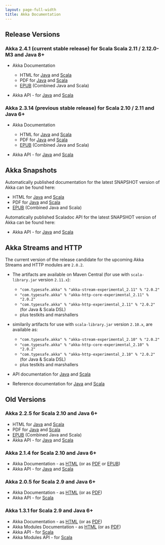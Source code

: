 ```yaml
---
layout: page-full-width
title: Akka Documentation
---
```


## Release Versions

### Akka 2.4.1 (current stable release) for Scala Scala 2.11 / 2.12.0-M3 and Java 8+

* Akka Documentation

  * HTML for [Java](http://doc.akka.io/docs/akka/2.4.1/java.html) and [Scala](http://doc.akka.io/docs/akka/2.4.1/scala.html)
  * PDF for [Java](http://doc.akka.io/docs/akka/2.4.1/AkkaJava.pdf) and [Scala](http://doc.akka.io/docs/akka/2.4.1/AkkaScala.pdf)
  * [EPUB](http://doc.akka.io/docs/akka/2.4.1/Akka.epub) (Combined Java and Scala)

* Akka API - for [Java](http://doc.akka.io/japi/akka/2.4.1/) and [Scala](http://doc.akka.io/api/akka/2.4.1/)


### Akka 2.3.14 (previous stable release) for Scala 2.10 / 2.11 and Java 6+

* Akka Documentation

  * HTML for [Java](http://doc.akka.io/docs/akka/2.3.14/java.html) and [Scala](http://doc.akka.io/docs/akka/2.3.14/scala.html)
  * PDF for [Java](http://doc.akka.io/docs/akka/2.3.14/AkkaJava.pdf) and [Scala](http://doc.akka.io/docs/akka/2.3.14/AkkaScala.pdf)
  * [EPUB](http://doc.akka.io/docs/akka/2.3.14/Akka.epub) (Combined Java and Scala)

* Akka API - for [Java](http://doc.akka.io/japi/akka/2.3.14/) and [Scala](http://doc.akka.io/api/akka/2.3.14/)

## Akka Snapshots

Automatically published documentation for the latest SNAPSHOT version of Akka can be found here:

* HTML for [Java](http://doc.akka.io/docs/akka/snapshot/java.html) and [Scala](http://doc.akka.io/docs/akka/snapshot/scala.html)
* PDF for [Java](http://doc.akka.io/docs/akka/snapshot/AkkaJava.pdf) and [Scala](http://doc.akka.io/docs/akka/snapshot/AkkaScala.pdf)
* [EPUB](http://doc.akka.io/docs/akka/snapshot/Akka.epub) (Combined Java and Scala)

Automatically published Scaladoc API for the latest SNAPSHOT version of Akka can be found here:

* Akka API - for [Java](http://doc.akka.io/japi/akka/snapshot/) and [Scala](http://doc.akka.io/api/akka/snapshot/)

## Akka Streams and HTTP

The current version of the release candidate for the upcoming Akka Streams and HTTP modules are `2.0.2`.

* The artifacts are available on Maven Central (for use with `scala-library.jar` version `2.11.x`):
  * `"com.typesafe.akka" % "akka-stream-experimental_2.11" % "2.0.2"`
  * `"com.typesafe.akka" % "akka-http-core-experimental_2.11" % "2.0.2"`
  * `"com.typesafe.akka" % "akka-http-experimental_2.11" % "2.0.2"` (for Java & Scala DSL)
  * plus testkits and marshallers

* similarily artifacts for use with `scala-library.jar` version `2.10.x`, are available as:
  * `"com.typesafe.akka" % "akka-stream-experimental_2.10" % "2.0.2"`
  * `"com.typesafe.akka" % "akka-http-core-experimental_2.10" % "2.0.2"`
  * `"com.typesafe.akka" % "akka-http-experimental_2.10" % "2.0.2"` (for Java & Scala DSL)
  * plus testkits and marshallers

* API documentation for [Java](http://doc.akka.io/japi/akka-stream-and-http-experimental/2.0.2/) and [Scala](http://doc.akka.io/api/akka-stream-and-http-experimental/2.0.2/)

* Reference documentation for [Java](http://doc.akka.io/docs/akka-stream-and-http-experimental/2.0.2/java.html) and [Scala](http://doc.akka.io/docs/akka-stream-and-http-experimental/2.0.2/scala.html)

## Old Versions

### Akka 2.2.5 for Scala 2.10 and Java 6+

* HTML for [Java](http://doc.akka.io/docs/akka/2.2.5/java.html) and [Scala](http://doc.akka.io/docs/akka/2.2.5/scala.html)
* PDF for [Java](http://doc.akka.io/docs/akka/2.2.5/AkkaJava.pdf) and [Scala](http://doc.akka.io/docs/akka/2.2.5/AkkaScala.pdf)
* [EPUB](http://doc.akka.io/docs/akka/2.2.5/Akka.epub) (Combined Java and Scala)
* Akka API - for [Java](http://doc.akka.io/japi/akka/2.2.5/) and [Scala](http://doc.akka.io/api/akka/2.2.5/)

### Akka 2.1.4 for Scala 2.10 and Java 6+

* Akka Documentation - as [HTML](http://doc.akka.io/docs/akka/2.1.4) (or as [PDF](http://doc.akka.io/docs/akka/2.1.4/Akka.pdf) or [EPUB](http://doc.akka.io/docs/akka/2.1.4/Akka.epub))
* Akka API - for [Java](http://doc.akka.io/japi/akka/2.1.4/) and [Scala](http://doc.akka.io/api/akka/2.1.4/)

### Akka 2.0.5 for Scala 2.9 and Java 6+

* Akka Documentation - as [HTML](http://doc.akka.io/docs/akka/2.0.5) (or as [PDF](http://doc.akka.io/docs/akka/2.0.5/Akka.pdf))
* Akka API - for [Scala](http://doc.akka.io/api/akka/2.0.5)


### Akka 1.3.1 for Scala 2.9 and Java 6+

* Akka Documentation - as [HTML](http://doc.akka.io/docs/akka/1.3.1) (or as [PDF](http://doc.akka.io/docs/akka/1.3.1/Akka.pdf))
* Akka Modules Documentation - as [HTML](http://doc.akka.io/docs/akka-modules/1.3.1) (or as [PDF](http://doc.akka.io/docs/akka-modules/1.3.1/AkkaModules.pdf))
* Akka API - for [Scala](http://doc.akka.io/api/akka/1.3.1)
* Akka Modules API - for [Scala](http://doc.akka.io/api/akka-modules/1.3.1)
